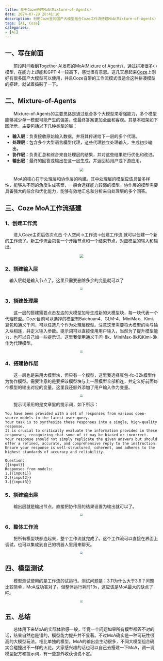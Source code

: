 ```yaml
---
title: 基于Coze搭建MoA(Mixture-of-Agents)
date: 2024-07-29 20:41:16
description: 利用Coze里的国产大模型结合Coze工作流搭建MoA(Mixture-of-Agents)
tags: [AI, Coze]
categories: 
- [AI]
---
```


## 一、写在前面

&emsp;&emsp;前段时间看到Together AI发布的MoA([Mixture of Agents](https://arxiv.org/html/2406.04692v1))，通过拼凑很多小模型，在能力上却能和GPT-4一较高下，感觉很有意思。这几天想起来[Coze](https://www.coze.cn/)上刚好有很多国产大模型可以使用，并且Coze自带的工作流模式很适合这种拼凑模型的搭建，就试着捣鼓了一下。

## 二、Mixture-of-Agents

&emsp;&emsp;Mixture-of-Agents的主要思路是通过组合多个大模型来增强能力，多个模型能够减少单一模型可能产生的偏差，使最终答案更加全面和客观。其基本框架如下图所示，主要包括以下几种类型的层：

- **输入层**：负责接收原始输入数据，并将其传递给下一层的多个代理。
- **处理层**：包含多个大型语言模型代理，这些代理独立处理输入，生成初步输出。
- **协作层**：负责汇总和综合来自处理层的结果，并对这些结果进行优化和改进。
- **输出层**：最终的回答或输出在这一层生成，并返回给用户或下游应用。

<p align="center">
    <img src="https://image.xsyn.me/file/a53ea1ca9dad49df8964c.png" style="zoom:80%;" />
</p>

&emsp;&emsp;MoA的核心在于处理层和协作层的构建。其中处理层的模型应该具备多样性，能够从不同的角度生成答案，一般会选择能力较弱的模型。协作层的模型需要具备强大的综合和优化能力，能够有效地汇总和分析来自处理层的多个回答。

## 三、Coze MoA工作流搭建

### 1、创建工作流

&emsp;&emsp;进入Coze主页后依次点击 个人空间→工作流→创建工作流 就可以创建一个新的工作流了。新工作流会包含一个开始节点和一个结束节点，对应模型的输入和输出。

<p align="center">
    <img src="https://image.xsyn.me/file/c8913bc0a5cea630770c9.png"  style="zoom: 80%;" />
</p>

### 2、搭建输入层

&emsp;输入层就是输入节点了，这里只需要删除多余的变量就可以了

<p align="center">
    <img src="https://image.xsyn.me/file/16a802a19f1975f8a36c6.png" style="zoom: 50%;" />
</p>

### 3、搭建处理层

&emsp;&emsp;这一层的搭建需要点击左边的大模型加号生成新的大模型块，每一块代表一个代理模型。Coze目前可以选择的模型有Baichuan4、GLM-4、MiniMax、Kimi、豆包和通义千问，可以任选几个作为处理层模型。注意这里需要将大模型的块与输入块相连，并定义输入参数。提示词可以直接使用用户输入，当然为了提升模型能力，也可以自己加一些提示词。这里我使用通义千问-8k、MiniMax-8k和Kimi-8k作为代理模型。

<p align="center">
    <img src="https://image.xsyn.me/file/45703d6e05ba28ba84d68.png" style="zoom:50%;" />
</p>

### 4、搭建协作层

&emsp;&emsp;这一层也是采用大模型块，但只有一个模型，这里我选择豆包-fc-32k模型作为协作模型。需要注意的是要把该模型块与上一层模型全部相连，并定义好前面每个模型的输出对应的变量。这里我还额外添加了用户输入作为变量。

<p align="center">
    <img src="https://image.xsyn.me/file/260e2c51ffe3162b65120.png" style="zoom:50%;" />
</p>


&emsp;&emsp;提示词采用的是文章里的提示词，如下所示：

```prompt
You have been provided with a set of responses from various open-source models to the latest user query. 
Your task is to synthesize these responses into a single, high-quality response. 
It is crucial to critically evaluate the information provided in these responses, recognizing that some of it may be biased or incorrect. 
Your response should not simply replicate the given answers but should offer a refined, accurate, and comprehensive reply to the instruction. 
Ensure your response is well-structured, coherent, and adheres to the highest standards of accuracy and reliability.

Question:
{{input}}
Responses from models:
1.{{input1}}
2.{{input2}}
3.{{input3}}
```

### 5、搭建输出层

&emsp;&emsp;输出层就是输出节点，直接把协作层的结果设置为输出就可以了。

<p align="center">
    <img src="https://image.xsyn.me/file/cb4aeee119c6021b9037e.png" style="zoom:50%;" />
</p>


### 6、整体工作流

&emsp;&emsp;把所有模型块都连起来，整个工作流就完成了。这个工作流可以直接在界面上调试，也可以集成到自己的机器人里用来聊天。

<p align="center">
    <img src="https://image.xsyn.me/file/438b1091cfab1687680fe.png" style="zoom:50%;" />
</p>

## 四、模型测试

&emsp;&emsp;模型测试使用的是工作流的试运行。测试问题是：3.11为什么大于3.9？问题比较简单，MoA成功答对了。但整体运行耗时13s，这应该是MoA最大的缺点了吧。

<p align="center">
    <img src="https://image.xsyn.me/file/4a338e26081353ef7aa5b.png" style="zoom:50%;" />
</p>

## 五、总结

&emsp;&emsp;总体用下来MoA的实际体验感一般，毕竟一个问题如果所有模型都答不对的话，结果自然也是错的，模型能力提升并不显著。不过MoA确实是一种可玩性很高的大模型玩法。相比单独的模型，MoA的输出会生动很多，不同大模型组合确实会碰撞出不一样的火花。大家感兴趣的话也可以自己去搭建一下MoA，调一调模型配方和提示词，有一些意外收获也说不定。

